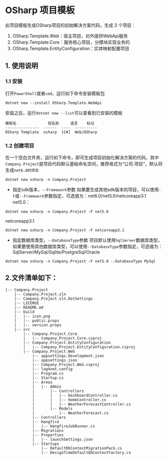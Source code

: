 ﻿# OSharp 项目模板

此项目模板生成OSharp项目的初始解决方案代码，生成 3 个项目：
1. OSharp.Template.Web：宿主项目，对外提供WebApi服务
2. OSharp.Template.Core：服务核心项目，分模块实现业务的
3. OSharp.Template.EntityConfiguration：实体映射配置项目

## 1. 使用说明
### 1.1 安装
打开`PowerShell`或者`cmd`，运行如下命令安装模板包
```
dotnet new --install OSharp.Template.WebApi
```
安装之后，运行`dotnet new --list`可以查看到已安装的模板
```
模板名              短名称     语言    标记
---------------  ------  ----  ----------
OSharp Template  osharp  [C#]  Web/OSharp
``` 

### 1.2 创建项目
在一个空白文件夹，运行如下命令，即可生成项目初始化解决方案的代码，其中`Company.Project`是项目代码默认基础命名空间，推荐格式为“公司.项目”，默认将生成`net6.0的项目`
```
dotnet new osharp -n Company.Project
```
* 指定sdk版本，`--Framework`参数
如果要生成其他sdk版本的项目，可以使用`-F`或`--Framework`参数指定，可选值为：net6.0/net5.0/netcoreapp3.1
net5.0：
```
dotnet new osharp -n Company.Project -F net5.0
```
netcoreapp3.1
```
dotnet new osharp -n Company.Project -F netcoreapp3.1
```

* 指定数据库类型，`--DatabaseType`参数
项目默认使用`SqlServer`数据库类型，如果要使用其他数据库类型，可以使用`--DatabaseType`参数指定，可选值为：SqlServer/MySql/Sqlite/PostgreSql/Oracle
```
dotnet new osharp -n Company.Project -F net5.0 --DatabaseType MySql
```

## 2.文件清单如下：
```
|-- Company.Project
    |-- Company.Project.sln
    |-- Company.Project.sln.DotSettings
    |-- LICENSE
    |-- README.md
    |-- build
    |   |-- icon.png
    |   |-- public.props
    |   |-- version.props
    |-- src
        |-- Company.Project.Core
        |   |-- Company.Project.Core.csproj
        |-- Company.Project.EntityConfiguration
        |   |-- Company.Project.EntityConfiguration.csproj
        |-- Company.Project.Web
            |-- appsettings.Development.json
            |-- appsettings.json
            |-- Company.Project.Web.csproj
            |-- log4net.config
            |-- Program.cs
            |-- Startup.cs
            |-- Areas
            |   |-- Admin
            |       |-- Controllers
            |       |   |-- DashboardController.cs
            |       |   |-- HomeController.cs
            |       |   |-- WeatherForecastController.cs
            |       |-- Models
            |           |-- WeatherForecast.cs
            |-- Controllers
            |-- Hangfire
            |   |-- HangfireJobRunner.cs
            |-- Migrations
            |-- Properties
            |   |-- launchSettings.json
            |-- Startups
                |-- DefaultDbContextMigrationPack.cs
                |-- DesignTimeDefaultDbContextFactory.cs
```

